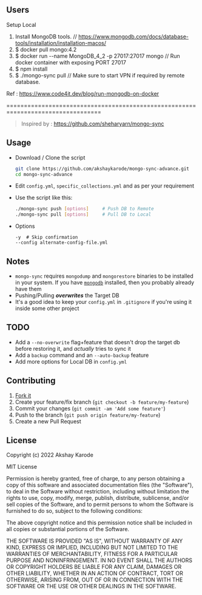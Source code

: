 ## Users
Setup Local
1. Install MongoDB tools. // https://www.mongodb.com/docs/database-tools/installation/installation-macos/
2. $ docker pull mongo:4.2
3. $ docker run --name MongoDB_4_2 -p 27017:27017 mongo // Run docker container with exposing PORT 27017
4. $ npm install
5. $ ./mongo-sync pull // Make sure to start VPN if required by remote database. 

Ref : https://www.code4it.dev/blog/run-mongodb-on-docker

=================================================================================

> Inspired by : https://github.com/sheharyarn/mongo-sync

## Usage

- Download / Clone the script

    ```bash
    git clone https://github.com/akshaykarode/mongo-sync-advance.git
    cd mongo-sync-advance
    ```

- Edit `config.yml`, `specific_collections.yml` and as per your requirement

- Use the script like this:
	
	```bash
	./mongo-sync push [options]		# Push DB to Remote
	./mongo-sync pull [options]		# Pull DB to Local
	```
- Options

	```
	-y  # Skip confirmation
	--config alternate-config-file.yml
	```

## Notes

 - `mongo-sync` requires `mongodump` and `mongorestore` binaries to be installed in your system. If you have [`mongodb`](http://docs.mongodb.org/manual/tutorial/#getting-started) installed, then you probably already have them
 - Pushing/Pulling ***overwrites*** the Target DB
 - It's a good idea to keep your `config.yml` in `.gitignore` if you're using it inside some other project


## TODO

 - Add a `--no-overwrite` flag+feature that doesn't drop the target db before restoring it, and *actually* tries to sync it
 - Add a `backup` command and an `--auto-backup` feature
 - Add more options for Local DB in `config.yml`


## Contributing

1. [Fork it](https://github.com/akshaykarode/mongo-sync-advance/fork)
2. Create your feature/fix branch (`git checkout -b feature/my-feature`)
3. Commit your changes (`git commit -am 'Add some feature'`)
4. Push to the branch (`git push origin feature/my-feature`)
5. Create a new Pull Request


## License

Copyright (c) 2022 Akshay Karode

MIT License

Permission is hereby granted, free of charge, to any person obtaining
a copy of this software and associated documentation files (the
"Software"), to deal in the Software without restriction, including
without limitation the rights to use, copy, modify, merge, publish,
distribute, sublicense, and/or sell copies of the Software, and to
permit persons to whom the Software is furnished to do so, subject to
the following conditions:

The above copyright notice and this permission notice shall be
included in all copies or substantial portions of the Software.

THE SOFTWARE IS PROVIDED "AS IS", WITHOUT WARRANTY OF ANY KIND,
EXPRESS OR IMPLIED, INCLUDING BUT NOT LIMITED TO THE WARRANTIES OF
MERCHANTABILITY, FITNESS FOR A PARTICULAR PURPOSE AND
NONINFRINGEMENT. IN NO EVENT SHALL THE AUTHORS OR COPYRIGHT HOLDERS BE
LIABLE FOR ANY CLAIM, DAMAGES OR OTHER LIABILITY, WHETHER IN AN ACTION
OF CONTRACT, TORT OR OTHERWISE, ARISING FROM, OUT OF OR IN CONNECTION
WITH THE SOFTWARE OR THE USE OR OTHER DEALINGS IN THE SOFTWARE.

